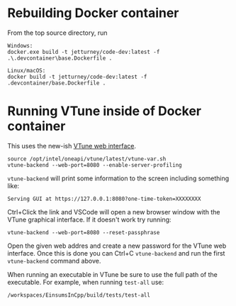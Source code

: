 # Rebuilding Docker container

From the top source directory, run

    Windows:
    docker.exe build -t jetturney/code-dev:latest -f .\.devcontainer\base.Dockerfile .

    Linux/macOS:
    docker build -t jetturney/code-dev:latest -f .devcontainer/base.Dockerfile .

# Running VTune inside of Docker container

This uses the new-ish [VTune web interface](https://www.intel.com/content/www/us/en/develop/documentation/vtune-help/top/launch/web-server-ui.html).

    source /opt/intel/oneapi/vtune/latest/vtune-var.sh
    vtune-backend --web-port=8080 --enable-server-profiling

`vtune-backend` will print some information to the screen including something like:

    Serving GUI at https://127.0.0.1:8080?one-time-token=XXXXXXXX

Ctrl+Click the link and VSCode will open a new browser window with the VTune graphical interface. If it doesn't work try running:

    vtune-backend --web-port=8080 --reset-passphrase

Open the given web addres and create a new password for the VTune web interface. Once this is done you can Ctrl+C `vtune-backend` and run the first `vtune-backend` command above.

When running an executable in VTune be sure to use the full path of the executable. For example, when running `test-all` use:

    /workspaces/EinsumsInCpp/build/tests/test-all
